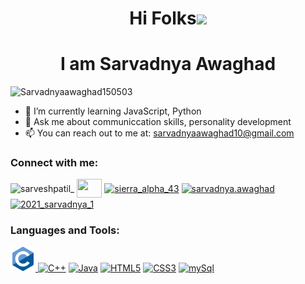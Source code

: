 <h1 align="center">Hi Folks<img src="https://raw.githubusercontent.com/MartinHeinz/MartinHeinz/master/wave.gif" width="30px">
<h1 align="center">I am Sarvadnya Awaghad</h1>

<p align="left"> <img src="https://komarev.com/ghpvc/?username=Sarvadnyaawaghad150503&label=Profile%20views&color=3382ed&style=for-the-badge&label=VISITORS" alt="Sarvadnyaawaghad150503" /> </p>
  
- 🌱 I’m currently learning JavaScript, Python
- 💬 Ask me about communiccation skills, personality development
- 📫 You can reach out to me at: sarvadnyaawaghad10@gmail.com

<h3 align="left">Connect with me:</h3>
<p align="left">
  <a href"https://twitter.com/Sierra_alpha_43" target="blank"><img align="center" src="https://raw.githubusercontent.com/rahuldkjain/github-profile-readme-generator/master/src/images/icons/Social/twitter.svg" alt="sarveshpatil_" height="30" width="40" /></a>
<a href="https://www.linkedin.com/in/sarvadnya-awaghad-369411249/" target="blank"><img align="center" src="https://raw.githubusercontent.com/rahuldkjain/github-profile-readme-generator/master/src/images/icons/Social/linked-in-alt.svg"sarvadnya-awaghad" height="30" width="40" /></a>
<a href="https://www.instagram.com/sierra_alpha_43/" target="blank"><img align="center" src="https://raw.githubusercontent.com/rahuldkjain/github-profile-readme-generator/master/src/images/icons/Social/instagram.svg" alt="sierra_alpha_43" height="30" width="40" /></a>  
  <a href="https://www.facebook.com/sarvadnya.awaghad.9/" target="blank"><img align="center" src="https://raw.githubusercontent.com/rahuldkjain/github-profile-readme-generator/master/src/images/icons/Social/facebook.svg" alt="sarvadnya.awaghad" height="30" width="40" /></a>
  <a href="https://www.hackerrank.com/2021_sarvadnya_1" target="blank"><img align="center" src="https://raw.githubusercontent.com/rahuldkjain/github-profile-readme-generator/master/src/images/icons/Social/hackerrank.svg" alt="2021_sarvadnya_1" height="30" width="40" /></a>
</p>
<p align="left">
  <h3 align="left">Languages and Tools:</h3>
  </a> <a href="https://www.cprogramming.com/" target="_blank" rel="noreferrer"> <img src="https://raw.githubusercontent.com/devicons/devicon/master/icons/c/c-original.svg" alt="c" width="40" height="40"/> </a>
<a href="https://docs.microsoft.com/en-us/cpp/?view=msvc-170" target="_blank" rel="noreferrer"><img src="https://raw.githubusercontent.com/danielcranney/readme-generator/main/public/icons/skills/cplusplus-colored.svg" width="36" height="36" alt="C++" /></a>
  <a href="https://www.oracle.com/java/" target="_blank" rel="noreferrer"><img src="https://raw.githubusercontent.com/danielcranney/readme-generator/main/public/icons/skills/java-colored.svg" width="36" height="36" alt="Java" /></a>
 <a href="https://developer.mozilla.org/en-US/docs/Glossary/HTML5" target="_blank" rel="noreferrer"><img src="https://raw.githubusercontent.com/danielcranney/readme-generator/main/public/icons/skills/html5-colored.svg" width="36" height="36" alt="HTML5" /></a>
  <a href="https://www.w3.org/TR/CSS/#css" target="_blank" rel="noreferrer"><img src="https://raw.githubusercontent.com/danielcranney/readme-generator/main/public/icons/skills/css3-colored.svg" width="36" height="36" alt="CSS3" /></a>
   <a href="https://www.mysql.com/about/legal/logos.html" target="_blank" rel="noreferrer"><img src="https://www.vectorlogo.zone/logos/mysql/mysql-icon.svg" width="36" height="36" alt="mySql" /></a>
<!--
**Sarvadnyaawaghad150503/Sarvadnyaawaghad150503** is a ✨ _special_ ✨ repository because its `README.md` (this file) appears on your GitHub profile.

Here are some ideas to get you started:

  <div align="center">
    <a href="https://Sarvadnyaawaghad150503.github.io/Sarvadnyaawaghad150503/">
        <img src="https://github.com/Sarvadnyaawaghad150503/Sarvadnyaawaghad150503/blob/output/github-contribution-grid-snake.svg" alt="snake" />
    </a>
</div>
<br>
